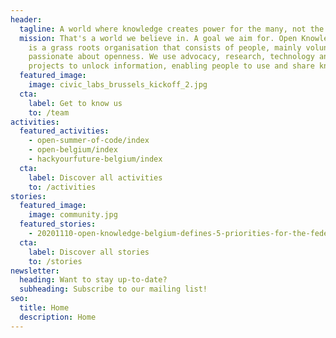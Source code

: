 ```yaml
---
header:
  tagline: A world where knowledge creates power for the many, not the few
  mission: That's a world we believe in. A goal we aim for. Open Knowledge Belgium
    is a grass roots organisation that consists of people, mainly volunteers,
    passionate about openness. We use advocacy, research, technology and
    projects to unlock information, enabling people to use and share knowledge.
  featured_image:
    image: civic_labs_brussels_kickoff_2.jpg
  cta:
    label: Get to know us
    to: /team
activities:
  featured_activities:
    - open-summer-of-code/index
    - open-belgium/index
    - hackyourfuture-belgium/index
  cta:
    label: Discover all activities
    to: /activities
stories:
  featured_image:
    image: community.jpg
  featured_stories:
    - 20201110-open-knowledge-belgium-defines-5-priorities-for-the-federal-digital-agenda/index
  cta:
    label: Discover all stories
    to: /stories
newsletter:
  heading: Want to stay up-to-date?
  subheading: Subscribe to our mailing list!
seo:
  title: Home
  description: Home
---
```

